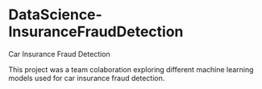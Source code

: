 # DataScience-InsuranceFraudDetection
Car Insurance Fraud Detection

This project was a team colaboration exploring different machine learning models used for car insurance fraud detection. 
